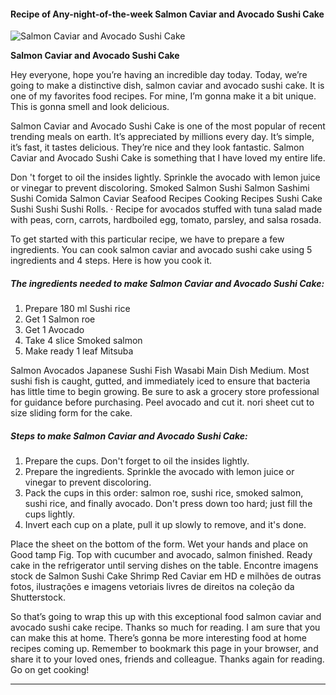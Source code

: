             

#### Recipe of Any-night-of-the-week Salmon Caviar and Avocado Sushi Cake

![Salmon Caviar and Avocado Sushi Cake](https://img-global.cpcdn.com/recipes/5912896165904384/751x532cq70/salmon-caviar-and-avocado-sushi-cake-recipe-main-photo.jpg)

**Salmon Caviar and Avocado Sushi Cake**

Hey everyone, hope you’re having an incredible day today. Today, we’re going to make a distinctive dish, salmon caviar and avocado sushi cake. It is one of my favorites food recipes. For mine, I’m gonna make it a bit unique. This is gonna smell and look delicious.

Salmon Caviar and Avocado Sushi Cake is one of the most popular of recent trending meals on earth. It’s appreciated by millions every day. It’s simple, it’s fast, it tastes delicious. They’re nice and they look fantastic. Salmon Caviar and Avocado Sushi Cake is something that I have loved my entire life.

Don 't forget to oil the insides lightly. Sprinkle the avocado with lemon juice or vinegar to prevent discoloring. Smoked Salmon Sushi Salmon Sashimi Sushi Comida Salmon Caviar Seafood Recipes Cooking Recipes Sushi Cake Sushi Sushi Sushi Rolls. · Recipe for avocados stuffed with tuna salad made with peas, corn, carrots, hardboiled egg, tomato, parsley, and salsa rosada.

To get started with this particular recipe, we have to prepare a few ingredients. You can cook salmon caviar and avocado sushi cake using 5 ingredients and 4 steps. Here is how you cook it.

##### The ingredients needed to make Salmon Caviar and Avocado Sushi Cake:

1.  Prepare 180 ml Sushi rice
2.  Get 1 Salmon roe
3.  Get 1 Avocado
4.  Take 4 slice Smoked salmon
5.  Make ready 1 leaf Mitsuba

Salmon Avocados Japanese Sushi Fish Wasabi Main Dish Medium. Most sushi fish is caught, gutted, and immediately iced to ensure that bacteria has little time to begin growing. Be sure to ask a grocery store professional for guidance before purchasing. Peel avocado and cut it. nori sheet cut to size sliding form for the cake.

##### Steps to make Salmon Caviar and Avocado Sushi Cake:

1.  Prepare the cups. Don't forget to oil the insides lightly.
2.  Prepare the ingredients. Sprinkle the avocado with lemon juice or vinegar to prevent discoloring.
3.  Pack the cups in this order: salmon roe, sushi rice, smoked salmon, sushi rice, and finally avocado. Don't press down too hard; just fill the cups lightly.
4.  Invert each cup on a plate, pull it up slowly to remove, and it's done.

Place the sheet on the bottom of the form. Wet your hands and place on Good tamp Fig. Top with cucumber and avocado, salmon finished. Ready cake in the refrigerator until serving dishes on the table. Encontre imagens stock de Salmon Sushi Cake Shrimp Red Caviar em HD e milhões de outras fotos, ilustrações e imagens vetoriais livres de direitos na coleção da Shutterstock.

So that’s going to wrap this up with this exceptional food salmon caviar and avocado sushi cake recipe. Thanks so much for reading. I am sure that you can make this at home. There’s gonna be more interesting food at home recipes coming up. Remember to bookmark this page in your browser, and share it to your loved ones, friends and colleague. Thanks again for reading. Go on get cooking!

* * *